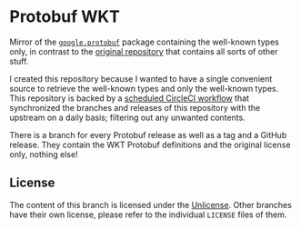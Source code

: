 # Protobuf WKT

Mirror of the [`google.protobuf`](https://developers.google.com/protocol-buffers/docs/reference/google.protobuf)
package containing the well-known types only, in contrast to the
[original repository](https://github.com/protocolbuffers/protobuf) that contains
all sorts of other stuff.

I created this repository because I wanted to have a single convenient source to
retrieve the well-known types and only the well-known types. This repository
is backed by a [scheduled CircleCI workflow](https://circleci.com/docs/2.0/workflows/#scheduling-a-workflow)
that synchronized the branches and releases of this repository with the upstream
on a daily basis; filtering out any unwanted contents.

There is a branch for every Protobuf release as well as a tag and a GitHub
release. They contain the WKT Protobuf definitions and the original license
only, nothing else!

## License

The content of this branch is licensed under the [Unlicense](UNLICENSE).
Other branches have their own license, please refer to the individual `LICENSE`
files of them.
